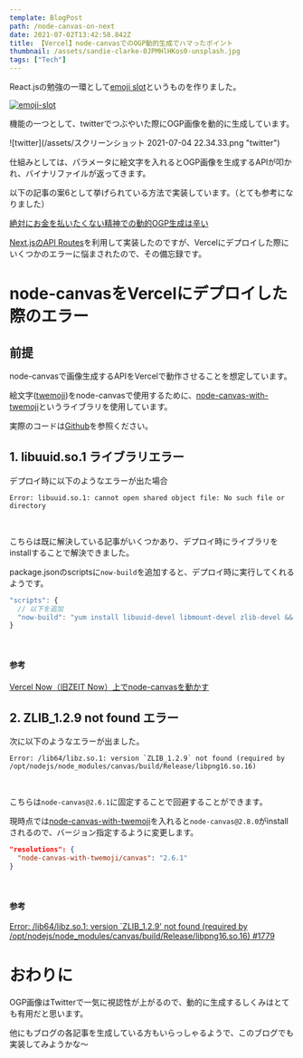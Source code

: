 ```yaml
---
template: BlogPost
path: /node-canvas-on-next
date: 2021-07-02T13:42:58.842Z
title: 【Vercel】node-canvasでのOGP動的生成でハマったポイント
thumbnail: /assets/sandie-clarke-0JPMHlHKos0-unsplash.jpg
tags: ["Tech"]
---
```

React.jsの勉強の一環として[emoji slot](https://emoji-slot.marusho.io/)というものを作りました。

[![emoji-slot](/assets/IMG_0745.jpg "emoji-slot")](https://emoji-slot.marusho.io/)

機能の一つとして、twitterでつぶやいた際にOGP画像を動的に生成しています。

![twitter](/assets/スクリーンショット 2021-07-04 22.34.33.png "twitter")

仕組みとしては、パラメータに絵文字を入れるとOGP画像を生成するAPIが叩かれ、バイナリファイルが返ってきます。

以下の記事の案6として挙げられている方法で実装しています。（とても参考になりました）

[絶対にお金を払いたくない精神での動的OGP生成は辛い](https://blog.ojisan.io/dynamic-ogp)

[Next.jsのAPI Routes](https://nextjs.org/docs/api-routes/introduction)を利用して実装したのですが、Vercelにデプロイした際にいくつかのエラーに悩まされたので、その備忘録です。

# node-canvasをVercelにデプロイした際のエラー

## 前提

node-canvasで画像生成するAPIをVercelで動作させることを想定しています。

絵文字([twemoji](https://twemoji.twitter.com/))をnode-canvasで使用するために、[node-canvas-with-twemoji](https://www.npmjs.com/package/node-canvas-with-twemoji)というライブラリを使用しています。

実際のコードは[Github](https://github.com/marushosummers/emoji-slot)を参照ください。

## 1. libuuid.so.1 ライブラリエラー

デプロイ時に以下のようなエラーが出た場合

```shell
Error: libuuid.so.1: cannot open shared object file: No such file or directory
```

<br>

こちらは既に解決している記事がいくつかあり、デプロイ時にライブラリをinstallすることで解決できました。

package.jsonのscriptsに`now-build`を追加すると、デプロイ時に実行してくれるようです。

```js
"scripts": {
  // 以下を追加
  "now-build": "yum install libuuid-devel libmount-devel zlib-devel && cp /lib64/{libuuid,libmount,libblkid,libz}.so.1 node_modules/canvas/build/Release/ && yarn build"
}
```

<br>


#### 参考

[Vercel Now（旧ZEIT Now）上でnode-canvasを動かす](https://blanktar.jp/blog/2020/05/node-canvas-on-vercel-now)

## 2. ZLIB_1.2.9 not found エラー

次に以下のようなエラーが出ました。

```shell
Error: /lib64/libz.so.1: version `ZLIB_1.2.9` not found (required by /opt/nodejs/node_modules/canvas/build/Release/libpng16.so.16)
```

<br>

こちらは`node-canvas@2.6.1`に固定することで回避することができます。

現時点では[node-canvas-with-twemoji](https://www.npmjs.com/package/node-canvas-with-twemoji)を入れると`node-canvas@2.8.0`がinstallされるので、バージョン指定するように変更します。

```json
"resolutions": {
  "node-canvas-with-twemoji/canvas": "2.6.1"
}
```

<br>

#### 参考

[Error: /lib64/libz.so.1: version `ZLIB_1.2.9' not found (required by /opt/nodejs/node_modules/canvas/build/Release/libpng16.so.16) #1779](https://github.com/Automattic/node-canvas/issues/1779)

# おわりに

OGP画像はTwitterで一気に視認性が上がるので、動的に生成するしくみはとても有用だと思います。

他にもブログの各記事を生成している方もいらっしゃるようで、このブログでも実装してみようかな〜

